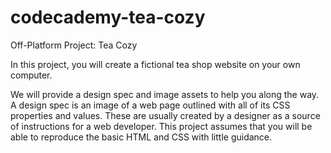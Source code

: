 <a href="https://content.codecademy.com/courses/freelance-1/unit-4/img-tea-cozy-redline.jpg?_gl=1*eajy6i*_ga*OTMwODUxNDEzMS4xNjk5MTEzMTI3*_ga_3LRZM6TM9L*MTcwMzU3MzgzNi45NS4xLjE3MDM1NzM5MjcuNTAuMC4w"></a>

# codecademy-tea-cozy
Off-Platform Project: Tea Cozy

In this project, you will create a fictional tea shop website on your own computer.

We will provide a design spec and image assets to help you along the way. A design spec is an image of a web page outlined with all of its CSS properties and values. These are usually created by a designer as a source of instructions for a web developer. This project assumes that you will be able to reproduce the basic HTML and CSS with little guidance.
